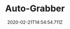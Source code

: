 ---
templateKey: blog-post
title: Auto-Grabber
type: equipment
description: 
featuredpost: false
date: 2020-02-21T14:54:54.711Z
featuredimage: /img/Auto-Grabber.png
cost: 25000
footprint: 1x1
tags:
  - Milk
  - Large Milk
  - Goat Milk
  - Lg. Goat Milk
  - White Egg
  - Brown Egg
  - Dinosaur Egg
  - Duck Feather
  - Wool
  - Rabbit Foot
---